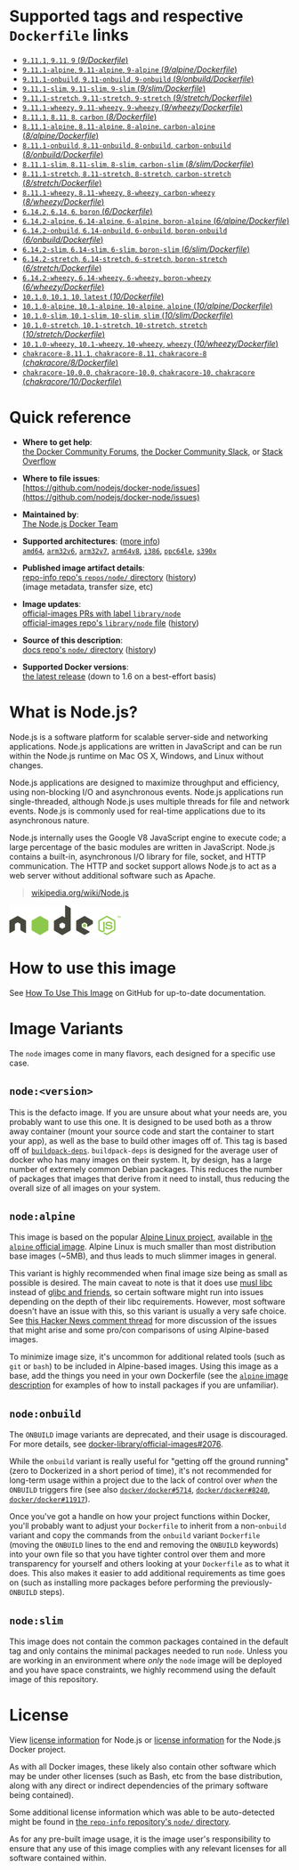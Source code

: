 <!--

********************************************************************************

WARNING:

    DO NOT EDIT "node/README.md"

    IT IS AUTO-GENERATED

    (from the other files in "node/" combined with a set of templates)

********************************************************************************

-->

# Supported tags and respective `Dockerfile` links

-	[`9.11.1`, `9.11`, `9` (*9/Dockerfile*)](https://github.com/nodejs/docker-node/blob/9023f588717d236a92d91a8483ff0582484c22d1/9/Dockerfile)
-	[`9.11.1-alpine`, `9.11-alpine`, `9-alpine` (*9/alpine/Dockerfile*)](https://github.com/nodejs/docker-node/blob/9023f588717d236a92d91a8483ff0582484c22d1/9/alpine/Dockerfile)
-	[`9.11.1-onbuild`, `9.11-onbuild`, `9-onbuild` (*9/onbuild/Dockerfile*)](https://github.com/nodejs/docker-node/blob/9023f588717d236a92d91a8483ff0582484c22d1/9/onbuild/Dockerfile)
-	[`9.11.1-slim`, `9.11-slim`, `9-slim` (*9/slim/Dockerfile*)](https://github.com/nodejs/docker-node/blob/9023f588717d236a92d91a8483ff0582484c22d1/9/slim/Dockerfile)
-	[`9.11.1-stretch`, `9.11-stretch`, `9-stretch` (*9/stretch/Dockerfile*)](https://github.com/nodejs/docker-node/blob/9023f588717d236a92d91a8483ff0582484c22d1/9/stretch/Dockerfile)
-	[`9.11.1-wheezy`, `9.11-wheezy`, `9-wheezy` (*9/wheezy/Dockerfile*)](https://github.com/nodejs/docker-node/blob/9023f588717d236a92d91a8483ff0582484c22d1/9/wheezy/Dockerfile)
-	[`8.11.1`, `8.11`, `8`, `carbon` (*8/Dockerfile*)](https://github.com/nodejs/docker-node/blob/b3ca6573b5c179148b446107386ae96ac6204ad3/8/Dockerfile)
-	[`8.11.1-alpine`, `8.11-alpine`, `8-alpine`, `carbon-alpine` (*8/alpine/Dockerfile*)](https://github.com/nodejs/docker-node/blob/b3ca6573b5c179148b446107386ae96ac6204ad3/8/alpine/Dockerfile)
-	[`8.11.1-onbuild`, `8.11-onbuild`, `8-onbuild`, `carbon-onbuild` (*8/onbuild/Dockerfile*)](https://github.com/nodejs/docker-node/blob/b3ca6573b5c179148b446107386ae96ac6204ad3/8/onbuild/Dockerfile)
-	[`8.11.1-slim`, `8.11-slim`, `8-slim`, `carbon-slim` (*8/slim/Dockerfile*)](https://github.com/nodejs/docker-node/blob/b3ca6573b5c179148b446107386ae96ac6204ad3/8/slim/Dockerfile)
-	[`8.11.1-stretch`, `8.11-stretch`, `8-stretch`, `carbon-stretch` (*8/stretch/Dockerfile*)](https://github.com/nodejs/docker-node/blob/b3ca6573b5c179148b446107386ae96ac6204ad3/8/stretch/Dockerfile)
-	[`8.11.1-wheezy`, `8.11-wheezy`, `8-wheezy`, `carbon-wheezy` (*8/wheezy/Dockerfile*)](https://github.com/nodejs/docker-node/blob/b3ca6573b5c179148b446107386ae96ac6204ad3/8/wheezy/Dockerfile)
-	[`6.14.2`, `6.14`, `6`, `boron` (*6/Dockerfile*)](https://github.com/nodejs/docker-node/blob/bb49c321f761c333ba87b18770121651f0a3004c/6/Dockerfile)
-	[`6.14.2-alpine`, `6.14-alpine`, `6-alpine`, `boron-alpine` (*6/alpine/Dockerfile*)](https://github.com/nodejs/docker-node/blob/bb49c321f761c333ba87b18770121651f0a3004c/6/alpine/Dockerfile)
-	[`6.14.2-onbuild`, `6.14-onbuild`, `6-onbuild`, `boron-onbuild` (*6/onbuild/Dockerfile*)](https://github.com/nodejs/docker-node/blob/bb49c321f761c333ba87b18770121651f0a3004c/6/onbuild/Dockerfile)
-	[`6.14.2-slim`, `6.14-slim`, `6-slim`, `boron-slim` (*6/slim/Dockerfile*)](https://github.com/nodejs/docker-node/blob/bb49c321f761c333ba87b18770121651f0a3004c/6/slim/Dockerfile)
-	[`6.14.2-stretch`, `6.14-stretch`, `6-stretch`, `boron-stretch` (*6/stretch/Dockerfile*)](https://github.com/nodejs/docker-node/blob/bb49c321f761c333ba87b18770121651f0a3004c/6/stretch/Dockerfile)
-	[`6.14.2-wheezy`, `6.14-wheezy`, `6-wheezy`, `boron-wheezy` (*6/wheezy/Dockerfile*)](https://github.com/nodejs/docker-node/blob/bb49c321f761c333ba87b18770121651f0a3004c/6/wheezy/Dockerfile)
-	[`10.1.0`, `10.1`, `10`, `latest` (*10/Dockerfile*)](https://github.com/nodejs/docker-node/blob/2ecc9e8579f519ae3d267b5b497b8c04d6c7040d/10/Dockerfile)
-	[`10.1.0-alpine`, `10.1-alpine`, `10-alpine`, `alpine` (*10/alpine/Dockerfile*)](https://github.com/nodejs/docker-node/blob/2ecc9e8579f519ae3d267b5b497b8c04d6c7040d/10/alpine/Dockerfile)
-	[`10.1.0-slim`, `10.1-slim`, `10-slim`, `slim` (*10/slim/Dockerfile*)](https://github.com/nodejs/docker-node/blob/2ecc9e8579f519ae3d267b5b497b8c04d6c7040d/10/slim/Dockerfile)
-	[`10.1.0-stretch`, `10.1-stretch`, `10-stretch`, `stretch` (*10/stretch/Dockerfile*)](https://github.com/nodejs/docker-node/blob/2ecc9e8579f519ae3d267b5b497b8c04d6c7040d/10/stretch/Dockerfile)
-	[`10.1.0-wheezy`, `10.1-wheezy`, `10-wheezy`, `wheezy` (*10/wheezy/Dockerfile*)](https://github.com/nodejs/docker-node/blob/2ecc9e8579f519ae3d267b5b497b8c04d6c7040d/10/wheezy/Dockerfile)
-	[`chakracore-8.11.1`, `chakracore-8.11`, `chakracore-8` (*chakracore/8/Dockerfile*)](https://github.com/nodejs/docker-node/blob/eca9e8f34ca78bdba691e1d5ead82840e2673705/chakracore/8/Dockerfile)
-	[`chakracore-10.0.0`, `chakracore-10.0`, `chakracore-10`, `chakracore` (*chakracore/10/Dockerfile*)](https://github.com/nodejs/docker-node/blob/f713f15abe3ff05635326ba9716b7755c9d5f1aa/chakracore/10/Dockerfile)

# Quick reference

-	**Where to get help**:  
	[the Docker Community Forums](https://forums.docker.com/), [the Docker Community Slack](https://blog.docker.com/2016/11/introducing-docker-community-directory-docker-community-slack/), or [Stack Overflow](https://stackoverflow.com/search?tab=newest&q=docker)

-	**Where to file issues**:  
	[https://github.com/nodejs/docker-node/issues](https://github.com/nodejs/docker-node/issues)

-	**Maintained by**:  
	[The Node.js Docker Team](https://github.com/nodejs/docker-node)

-	**Supported architectures**: ([more info](https://github.com/docker-library/official-images#architectures-other-than-amd64))  
	[`amd64`](https://hub.docker.com/r/amd64/node/), [`arm32v6`](https://hub.docker.com/r/arm32v6/node/), [`arm32v7`](https://hub.docker.com/r/arm32v7/node/), [`arm64v8`](https://hub.docker.com/r/arm64v8/node/), [`i386`](https://hub.docker.com/r/i386/node/), [`ppc64le`](https://hub.docker.com/r/ppc64le/node/), [`s390x`](https://hub.docker.com/r/s390x/node/)

-	**Published image artifact details**:  
	[repo-info repo's `repos/node/` directory](https://github.com/docker-library/repo-info/blob/master/repos/node) ([history](https://github.com/docker-library/repo-info/commits/master/repos/node))  
	(image metadata, transfer size, etc)

-	**Image updates**:  
	[official-images PRs with label `library/node`](https://github.com/docker-library/official-images/pulls?q=label%3Alibrary%2Fnode)  
	[official-images repo's `library/node` file](https://github.com/docker-library/official-images/blob/master/library/node) ([history](https://github.com/docker-library/official-images/commits/master/library/node))

-	**Source of this description**:  
	[docs repo's `node/` directory](https://github.com/docker-library/docs/tree/master/node) ([history](https://github.com/docker-library/docs/commits/master/node))

-	**Supported Docker versions**:  
	[the latest release](https://github.com/docker/docker-ce/releases/latest) (down to 1.6 on a best-effort basis)

# What is Node.js?

Node.js is a software platform for scalable server-side and networking applications. Node.js applications are written in JavaScript and can be run within the Node.js runtime on Mac OS X, Windows, and Linux without changes.

Node.js applications are designed to maximize throughput and efficiency, using non-blocking I/O and asynchronous events. Node.js applications run single-threaded, although Node.js uses multiple threads for file and network events. Node.js is commonly used for real-time applications due to its asynchronous nature.

Node.js internally uses the Google V8 JavaScript engine to execute code; a large percentage of the basic modules are written in JavaScript. Node.js contains a built-in, asynchronous I/O library for file, socket, and HTTP communication. The HTTP and socket support allows Node.js to act as a web server without additional software such as Apache.

> [wikipedia.org/wiki/Node.js](https://en.wikipedia.org/wiki/Node.js)

![logo](https://raw.githubusercontent.com/docker-library/docs/01c12653951b2fe592c1f93a13b4e289ada0e3a1/node/logo.png)

# How to use this image

See [How To Use This Image](https://github.com/nodejs/docker-node/blob/master/README.md#how-to-use-this-image) on GitHub for up-to-date documentation.

# Image Variants

The `node` images come in many flavors, each designed for a specific use case.

## `node:<version>`

This is the defacto image. If you are unsure about what your needs are, you probably want to use this one. It is designed to be used both as a throw away container (mount your source code and start the container to start your app), as well as the base to build other images off of. This tag is based off of [`buildpack-deps`](https://registry.hub.docker.com/_/buildpack-deps/). `buildpack-deps` is designed for the average user of docker who has many images on their system. It, by design, has a large number of extremely common Debian packages. This reduces the number of packages that images that derive from it need to install, thus reducing the overall size of all images on your system.

## `node:alpine`

This image is based on the popular [Alpine Linux project](http://alpinelinux.org), available in [the `alpine` official image](https://hub.docker.com/_/alpine). Alpine Linux is much smaller than most distribution base images (~5MB), and thus leads to much slimmer images in general.

This variant is highly recommended when final image size being as small as possible is desired. The main caveat to note is that it does use [musl libc](http://www.musl-libc.org) instead of [glibc and friends](http://www.etalabs.net/compare_libcs.html), so certain software might run into issues depending on the depth of their libc requirements. However, most software doesn't have an issue with this, so this variant is usually a very safe choice. See [this Hacker News comment thread](https://news.ycombinator.com/item?id=10782897) for more discussion of the issues that might arise and some pro/con comparisons of using Alpine-based images.

To minimize image size, it's uncommon for additional related tools (such as `git` or `bash`) to be included in Alpine-based images. Using this image as a base, add the things you need in your own Dockerfile (see the [`alpine` image description](https://hub.docker.com/_/alpine/) for examples of how to install packages if you are unfamiliar).

## `node:onbuild`

The `ONBUILD` image variants are deprecated, and their usage is discouraged. For more details, see [docker-library/official-images#2076](https://github.com/docker-library/official-images/issues/2076).

While the `onbuild` variant is really useful for "getting off the ground running" (zero to Dockerized in a short period of time), it's not recommended for long-term usage within a project due to the lack of control over *when* the `ONBUILD` triggers fire (see also [`docker/docker#5714`](https://github.com/docker/docker/issues/5714), [`docker/docker#8240`](https://github.com/docker/docker/issues/8240), [`docker/docker#11917`](https://github.com/docker/docker/issues/11917)).

Once you've got a handle on how your project functions within Docker, you'll probably want to adjust your `Dockerfile` to inherit from a non-`onbuild` variant and copy the commands from the `onbuild` variant `Dockerfile` (moving the `ONBUILD` lines to the end and removing the `ONBUILD` keywords) into your own file so that you have tighter control over them and more transparency for yourself and others looking at your `Dockerfile` as to what it does. This also makes it easier to add additional requirements as time goes on (such as installing more packages before performing the previously-`ONBUILD` steps).

## `node:slim`

This image does not contain the common packages contained in the default tag and only contains the minimal packages needed to run `node`. Unless you are working in an environment where *only* the `node` image will be deployed and you have space constraints, we highly recommend using the default image of this repository.

# License

View [license information](https://github.com/nodejs/node/blob/master/LICENSE) for Node.js or [license information](https://github.com/nodejs/docker-node/blob/master/LICENSE) for the Node.js Docker project.

As with all Docker images, these likely also contain other software which may be under other licenses (such as Bash, etc from the base distribution, along with any direct or indirect dependencies of the primary software being contained).

Some additional license information which was able to be auto-detected might be found in [the `repo-info` repository's `node/` directory](https://github.com/docker-library/repo-info/tree/master/repos/node).

As for any pre-built image usage, it is the image user's responsibility to ensure that any use of this image complies with any relevant licenses for all software contained within.
